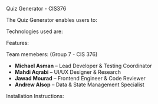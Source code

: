 Quiz Generator - CIS376


The Quiz Generator enables users to:



Technologies used are:


Features:


Team memebers: (Group 7 - CIS 376)
- **Michael Asman** – Lead Developer & Testing Coordinator  
- **Mahdi Aqrabi** – UI/UX Designer & Research  
- **Jawad Mourad** – Frontend Engineer & Code Reviewer  
- **Andrew Alsop** – Data & State Management Specialist  


Installation Instructions:
